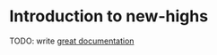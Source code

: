 # Introduction to new-highs

TODO: write [great documentation](http://jacobian.org/writing/what-to-write/)
